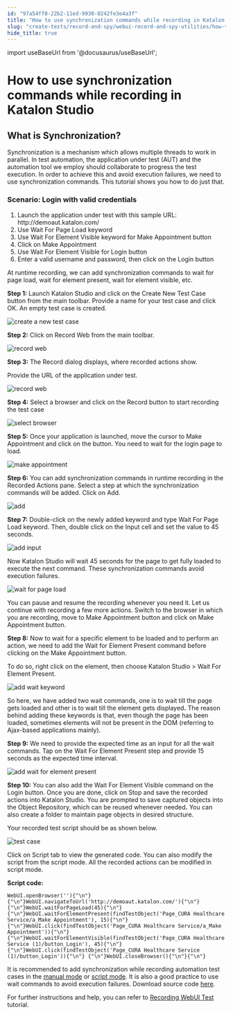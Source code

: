 ```yaml
---
id: "97a54ff0-22b2-11ed-9930-0242fe3e4a3f"
title: "How to use synchronization commands while recording in Katalon Studio"
slug: "create-tests/record-and-spy/webui-record-and-spy-utilities/how-to-use-synchronization-commands-while-recording-in-katalon-studio"
hide_title: true
---
```

import useBaseUrl from '@docusaurus/useBaseUrl';


# <a id="id_synchronization_commands_recording" class="anchor_top_offset"/><a id="ariaid-title1" class="anchor_top_offset"/>How to use synchronization commands while recording in <span xmlns="http://www.w3.org/1999/xhtml" className="ph">Katalon Studio</span> 


## <a id="id_1" class="anchor_top_offset"/>What is Synchronization?

<p xmlns="http://www.w3.org/1999/xhtml" className="p">Synchronization is a mechanism which allows multiple threads to work in parallel. In test automation, the application under test (AUT) and the automation tool we employ should collaborate to progress the test execution. In order to achieve this and avoid execution failures, we need to use synchronization commands. This tutorial shows you how to do just that.</p> 

### <a id="id_2" class="anchor_top_offset"/>Scenario: Login with valid credentials

<ol xmlns="http://www.w3.org/1999/xhtml" className="ol"><li className="li">Launch the application under test with this sample URL: <span className="ph">http://demoaut.katalon.com/</span></li><li className="li">Use <span className="ph uicontrol">Wait For Page Load</span> keyword</li><li className="li">Use <span className="ph uicontrol">Wait For Element Visible</span> keyword for Make Appointment button</li><li className="li">Click on Make Appointment</li><li className="li">Use <span className="ph uicontrol">Wait For Element Visible</span> for Login button</li><li className="li">Enter a valid username and password, then click on the Login button</li></ol> 
<p xmlns="http://www.w3.org/1999/xhtml" className="p">At runtime recording, we can add synchronization commands to wait for page load, wait for element present, wait for element visible, etc. </p> 
<p xmlns="http://www.w3.org/1999/xhtml" className="p"><strong className="ph b">Step 1:</strong> Launch Katalon Studio and click on the <span className="ph uicontrol">Create New Test Case</span> button from the main toolbar. Provide a name for your test case and click <span className="ph uicontrol">OK</span>. An empty test case is created.</p> 
<p xmlns="http://www.w3.org/1999/xhtml" className="p"><img className="image" width={500} src={useBaseUrl("/97b136d0-22b2-11ed-9930-0242fe3e4a3f.png")} alt="create a new test case" /></p> 
<p xmlns="http://www.w3.org/1999/xhtml" className="p"><strong className="ph b">Step 2:</strong> Click on <span className="ph uicontrol">Record Web</span> from the main toolbar.</p> 
<p xmlns="http://www.w3.org/1999/xhtml" className="p"><img className="image" width={350} src={useBaseUrl("/97b0c1a0-22b2-11ed-9930-0242fe3e4a3f.png")} alt="record web" /></p> 
<p xmlns="http://www.w3.org/1999/xhtml" className="p"><strong className="ph b">Step 3:</strong> The <span className="ph uicontrol">Record</span> dialog displays, where recorded actions show.</p> 
<p xmlns="http://www.w3.org/1999/xhtml" className="p"> Provide the URL of the application under test.</p> 
<p xmlns="http://www.w3.org/1999/xhtml" className="p"><img className="image" width={700} src={useBaseUrl("/d4eda8d0-6c72-11ed-a602-0242cfbc79b5.png")} alt="record web" /></p> 
<p xmlns="http://www.w3.org/1999/xhtml" className="p"><strong className="ph b">Step 4:</strong> Select a browser and click on the <span className="ph uicontrol">Record</span> button to start recording the test case</p> 
<p xmlns="http://www.w3.org/1999/xhtml" className="p"><img className="image" width={600} src={useBaseUrl("/d4e9d840-6c72-11ed-a602-0242cfbc79b5.png")} alt="select browser" /></p> 
<p xmlns="http://www.w3.org/1999/xhtml" className="p"><strong className="ph b">Step 5:</strong> Once your application is launched, move the cursor to <span className="ph uicontrol">Make Appointment</span> and click on the button. You need to wait for the login page to load.</p> 
<p xmlns="http://www.w3.org/1999/xhtml" className="p"><img className="image" width={700} src={useBaseUrl("/9765fd00-22b2-11ed-9930-0242fe3e4a3f.png")} alt="make appointment" /></p> 
<p xmlns="http://www.w3.org/1999/xhtml" className="p"><strong className="ph b">Step 6:</strong> You can add synchronization commands in runtime recording in the <span className="ph uicontrol">Recorded Actions</span> pane. Select a step at which the synchronization commands will be added. Click on <span className="ph uicontrol">Add</span>.</p> 
<p xmlns="http://www.w3.org/1999/xhtml" className="p"><img className="image" width={700} src={useBaseUrl("/cb23d060-750d-11ed-a602-0242cfbc79b5.png")} alt="add" /></p> 
<p xmlns="http://www.w3.org/1999/xhtml" className="p"><strong className="ph b">Step 7:</strong> Double-click on the newly added keyword and type <span className="ph uicontrol">Wait For Page Load</span> keyword. Then, double click on the <span className="ph uicontrol">Input</span> cell and set the value to 45 seconds.</p> 
<p xmlns="http://www.w3.org/1999/xhtml" className="p"><img className="image" width={700} src={useBaseUrl("/ca84f850-750d-11ed-a602-0242cfbc79b5.png")} alt="add input" /></p> 
<p xmlns="http://www.w3.org/1999/xhtml" className="p"> Now Katalon Studio will wait 45 seconds for the page to get fully loaded to execute the next command. These synchronization commands avoid execution failures.</p> 
<p xmlns="http://www.w3.org/1999/xhtml" className="p"><img className="image" width={700} src={useBaseUrl("/cb207500-750d-11ed-a602-0242cfbc79b5.png")} alt="wait for page load" /></p> 
<p xmlns="http://www.w3.org/1999/xhtml" className="p">You can pause and resume the recording whenever you need it. Let us continue with recording a few more actions. Switch to the browser in which you are recording, move to <span className="ph uicontrol">Make Appointment</span> button and click on <span className="ph uicontrol">Make Appointment</span> button.</p> 
<p xmlns="http://www.w3.org/1999/xhtml" className="p"><strong className="ph b">Step 8:</strong> Now to wait for a specific element to be loaded and to perform an action, we need to add the <span className="ph uicontrol">Wait for Element Present</span> command before clicking on the <span className="ph uicontrol">Make Appointment</span> button.</p> 
<p xmlns="http://www.w3.org/1999/xhtml" className="p">To do so, right click on the element, then choose <span className="ph uicontrol">Katalon Studio</span> &gt; <span className="ph uicontrol">Wait For Element Present</span>.</p> 
<p xmlns="http://www.w3.org/1999/xhtml" className="p"><img className="image" width={700} src={useBaseUrl("/97a21ba0-22b2-11ed-9930-0242fe3e4a3f.png")} alt="add wait keyword" /></p> 
<p xmlns="http://www.w3.org/1999/xhtml" className="p">So here, we have added two wait commands, one is to wait till the page gets loaded and other is to wait till the element gets displayed<strong className="ph b">.</strong> The reason behind adding these keywords is that, even though the page has been loaded, sometimes elements will not be present in the DOM (referring to Ajax-based applications mainly).</p> 
<p xmlns="http://www.w3.org/1999/xhtml" className="p"><strong className="ph b">Step 9:</strong> We need to provide the expected time as an input for all the wait commands. Tap on the <span className="ph uicontrol">Wait For Element Present</span> step and provide 15 seconds as the expected time interval.</p> 
<p xmlns="http://www.w3.org/1999/xhtml" className="p"><img className="image" width={600} src={useBaseUrl("/cae4cb90-750d-11ed-a602-0242cfbc79b5.png")} alt="add wait for element present" /></p> 
<p xmlns="http://www.w3.org/1999/xhtml" className="p"><strong className="ph b">Step 10:</strong> You can also add the <span className="ph uicontrol">Wait For Element Visible</span> command on the <span className="ph uicontrol">Login</span> button. Once you are done, click on <span className="ph uicontrol">Stop</span> and save the recorded actions into Katalon Studio. You are prompted to save captured objects into the <span className="ph uicontrol">Object Repository</span>, which can be reused whenever needed<strong className="ph b">.</strong> You can also create a folder to maintain page objects in desired structure.</p> 
<p xmlns="http://www.w3.org/1999/xhtml" className="p">Your recorded test script should be as shown below.</p> 
<p xmlns="http://www.w3.org/1999/xhtml" className="p"><img className="image" width={600} src={useBaseUrl("/cc00e9f0-750d-11ed-a602-0242cfbc79b5.png")} alt="test case" /></p> 
<p xmlns="http://www.w3.org/1999/xhtml" className="p">Click on <span className="ph uicontrol">Script</span> tab to view the generated code. You can also modify the script from the script mode. All the recorded actions can be modified in script mode.</p> 
<p xmlns="http://www.w3.org/1999/xhtml" className="p"><strong className="ph b">Script code:</strong></p> 
<pre xmlns="http://www.w3.org/1999/xhtml" className="pre codeblock"><code>WebUI.openBrowser(''){"\n"} {"\n"}WebUI.navigateToUrl('http://demoaut.katalon.com/'){"\n"} {"\n"}WebUI.waitForPageLoad(45){"\n"} {"\n"}WebUI.waitForElementPresent(findTestObject('Page_CURA Healthcare Service/a_Make Appointment'), 15){"\n"} {"\n"}WebUI.click(findTestObject('Page_CURA Healthcare Service/a_Make Appointment')){"\n"} {"\n"}WebUI.waitForElementVisible(findTestObject('Page_CURA Healthcare Service (1)/button_Login'), 45){"\n"} {"\n"}WebUI.click(findTestObject('Page_CURA Healthcare Service (1)/button_Login')){"\n"} {"\n"}WebUI.closeBrowser(){"\n"}{"\n"}</code></pre> 
<p xmlns="http://www.w3.org/1999/xhtml" className="p">It is recommended to add synchronization while recording automation test cases in the <a className="xref" href="/create-tests/create-test-cases/generate-test-steps-in-katalon-studio-manual-view">manual mode</a> or <a className="xref" href="/create-tests/create-test-cases/generate-test-steps-in-katalon-studio-script-view">script mode</a>. It is also a good practice to use wait commands to avoid execution failures. Download source code <a className="xref j-external-link" href="https://github.com/katalon-studio/katalon-web-automation" target="_blank">here</a>.</p> 
<p xmlns="http://www.w3.org/1999/xhtml" className="p">For further instructions and help, you can refer to <a className="xref" href="/create-tests/create-test-cases/create-test-case-overview">Recording WebUI Test</a> tutorial.</p> 
